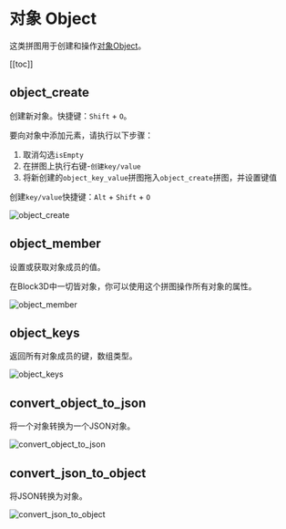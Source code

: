 # 对象 Object

这类拼图用于创建和操作[对象Object](https://developer.mozilla.org/zh-CN/docs/Web/JavaScript/Reference/Global_Objects/Object)。

[[toc]]

## object_create

创建新对象。快捷键：`Shift` + `O`。

要向对象中添加元素，请执行以下步骤：
1. 取消勾选`isEmpty`
2. 在拼图上执行右键-`创建key/value`
3. 将新创建的`object_key_value`拼图拖入`object_create`拼图，并设置键值

创建`key/value`快捷键：`Alt` + `Shift` + `O`

![object_create](https://cdn.zjbku.com/blocks/object_create.png)

## object_member

设置或获取对象成员的值。

在Block3D中一切皆对象，你可以使用这个拼图操作所有对象的属性。

![object_member](https://cdn.zjbku.com/blocks/object_member.png)

## object_keys

返回所有对象成员的键，数组类型。

![object_keys](https://cdn.zjbku.com/blocks/object_keys.png)

## convert_object_to_json

将一个对象转换为一个JSON对象。

![convert_object_to_json](https://cdn.zjbku.com/blocks/convert_object_to_json.png)

## convert_json_to_object

将JSON转换为对象。

![convert_json_to_object](https://cdn.zjbku.com/blocks/convert_json_to_object.png)

